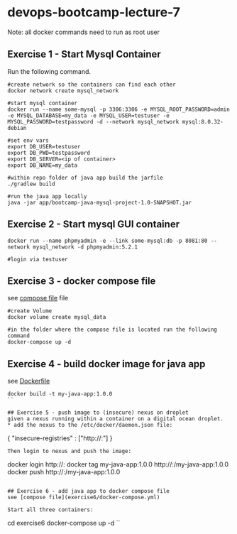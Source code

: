 # devops-bootcamp-lecture-7

Note: all docker commands need to run as root user

## Exercise 1 - Start Mysql Container
Run the following command.
```
#create network so the containers can find each other
docker network create mysql_network

#start mysql container
docker run --name some-mysql -p 3306:3306 -e MYSQL_ROOT_PASSWORD=admin -e MYSQL_DATABASE=my_data -e MYSQL_USER=testuser -e MYSQL_PASSWORD=testpassword -d --network mysql_network mysql:8.0.32-debian

#set env vars
export DB_USER=testuser
export DB_PWD=testpassword
export DB_SERVER=<ip of container>
export DB_NAME=my_data

#within repo folder of java app build the jarfile
./gradlew build

#run the java app locally
java -jar app/bootcamp-java-mysql-project-1.0-SNAPSHOT.jar
```

## Exercise 2 - Start mysql GUI container
```
docker run --name phpmyadmin -e --link some-mysql:db -p 8081:80 --network mysql_network -d phpmyadmin:5.2.1

#login via testuser
```

## Exercise 3 - docker compose file
see [compose file](exercise3/docker-compose.yml) file
```
#create Volume
docker volume create mysql_data

#in the folder where the compose file is located run the following command
docker-compose up -d
```

## Exercise 4 - build docker image for java app
see [Dockerfile](Dockerfile)
```
docker build -t my-java-app:1.0.0
``

## Exercise 5 - push image to (insecure) nexus on droplet
given a nexus running within a container on a digital ocean droplet.
* add the nexus to the /etc/docker/daemon.json file:
```
{
  "insecure-registries" : ["http://<droplet-ip>:<nexus-port>"]
}
```
Then login to nexus and push the image:
```
docker login http://<droplet-ip>:<nexus-port>
docker tag my-java-app:1.0.0 http://<droplet-ip>:<nexus-port>/my-java-app:1.0.0
docker push http://<droplet-ip>:<nexus-port>/my-java-app:1.0.0
```

## Exercise 6 - add java app to docker compose file
see [compose file](exercise6/docker-compose.yml)

Start all three containers:
```
cd exercise6
docker-compose up -d
``
